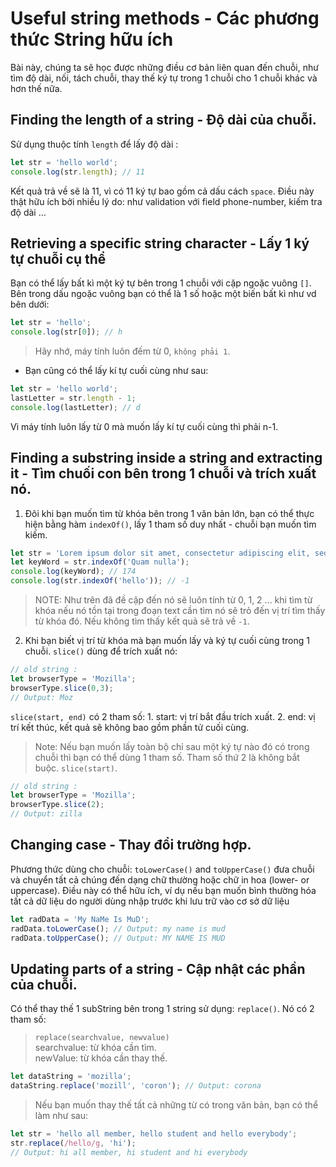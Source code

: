 # Useful string methods - Các phương thức String hữu ích

Bài này, chúng ta sẽ học được những điều cơ bản liên quan đến chuỗi, như tìm độ dài, nối, tách chuỗi, thay thế ký tự trong 1 chuỗi cho 1 chuỗi khác và hơn thế nữa.

## Finding the length of a string - Độ dài của chuỗi.
Sử dụng thuộc tính `length` để lấy độ dài : 
```js
let str = 'hello world';
console.log(str.length); // 11
```
Kết quả trả về sẽ là 11, vì có 11 ký tự bao gồm cả dấu cách `space`. Điều này thật hữu ích bởi nhiều lý do: như validation với field phone-number, kiếm tra độ dài ...

## Retrieving a specific string character - Lấy 1 ký tự chuỗi cụ thể
Bạn có thể lấy bất kì một ký tự bên trong 1 chuỗi với cặp ngoặc vuông `[]`. Bên trong dấu ngoặc vuông bạn có thể là 1 số hoặc một biến bất kì như vd bên dưới:
```js
let str = 'hello';
console.log(str[0]); // h
```
> Hãy nhớ, máy tính luôn đếm từ 0, `không phải 1`.<br/>
- Bạn cũng có thể lấy kí tự cuối cùng như sau: 
```js
let str = 'hello world';
lastLetter = str.length - 1;
console.log(lastLetter); // d
```
Vì máy tính luôn lấy từ 0 mà muốn lấy kí tự cuối cùng thì phải n-1.

## Finding a substring inside a string and extracting it - Tìm chuối con bên trong 1 chuỗi và trích xuất nó.
1. Đôi khi bạn muốn tìm từ khóa bên trong 1 văn bản lớn, bạn có thể thực hiện bằng hàm `indexOf()`, lấy 1 tham số duy nhất - chuỗi bạn muốn tìm kiếm.
```js
let str = 'Lorem ipsum dolor sit amet, consectetur adipiscing elit, sed do eiusmod tempor incididunt ut labore et dolore magna aliqua. Dapibus ultrices in iaculis nunc sed augue lacus. Quam nulla porttitor massa id neque aliquam';
let keyWord = str.indexOf('Quam nulla');
console.log(keyWord); // 174
console.log(str.indexOf('hello')); // -1
```
> NOTE: Như trên đã đề cập đến nó sẽ luôn tính từ 0, 1, 2 ... khi tìm từ khóa nếu nó tồn tại trong đoạn text cần tìm nó sẽ trỏ đến vị trí tìm thấy từ khóa đó.
Nếu không tìm thấy kết quả sẽ trả về `-1`.

2. Khi bạn biết vị trí từ khóa mà bạn muốn lấy và ký tự cuối cùng trong 1 chuỗi. `slice()` dùng để trích xuất nó:
```js
// old string : 
let browserType = 'Mozilla';
browserType.slice(0,3);
// Output: Moz
```
`slice(start, end)` có 2 tham số: 
    1. start: vị trí bắt đầu trích xuất.
    2. end: vị trí kết thúc, kết quả sẽ không bao gồm phần tử  cuối cùng.

> Note: Nếu bạn muốn lấy toàn bộ chỉ sau một ký tự nào đó có trong chuỗi thì bạn có thể dùng 1 tham số. Tham số thứ 2 là không bắt buộc.
`slice(start)`.
```js
// old string : 
let browserType = 'Mozilla';
browserType.slice(2);
// Output: zilla
```
## Changing case - Thay đổi trường hợp.
Phương thức dùng cho chuỗi: `toLowerCase()` and `toUpperCase()` đưa chuỗi và chuyển tất cả chúng đến dạng chữ thường hoặc chữ in hoa (lower- or uppercase). Điều này có thể hữu ích, ví dụ nếu bạn muốn bình thường hóa tất cả dữ liệu do người dùng nhập trước khi lưu trữ vào cơ sở dữ liệu

```js
let radData = 'My NaMe Is MuD';
radData.toLowerCase(); // Output: my name is mud
radData.toUpperCase(); // Output: MY NAME IS MUD
```
## Updating parts of a string - Cập nhật các phần của chuỗi.
Có thể thay thế 1 subString bên trong 1 string sử dụng: `replace()`. Nó có 2 tham số:
> `replace(searchvalue, newvalue)` <br/>
> searchvalue: từ khóa cần tìm. <br/>
> newValue: từ khóa cần thay thế.
```js
let dataString = 'mozilla';
dataString.replace('mozill', 'coron'); // Output: corona
```
> Nếu bạn muốn thay thế tất cả những từ có trong văn bản, bạn có thể làm như sau:
```js
let str = 'hello all member, hello student and hello everybody';
str.replace(/hello/g, 'hi');
// Output: hi all member, hi student and hi everybody
```




